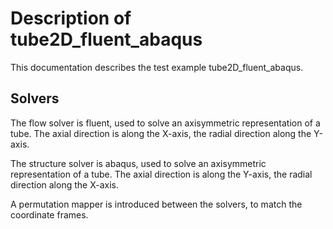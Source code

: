 # Description of tube2D_fluent_abaqus

This documentation describes the test example tube2D_fluent_abaqus.

## Solvers

The flow solver is fluent, used to solve an axisymmetric representation of a tube. The axial direction is along the X-axis,
the radial direction along the Y-axis.

The structure solver is abaqus, used to solve an axisymmetric representation of a tube. The axial direction is along the Y-axis,
the radial direction along the X-axis.

A permutation mapper is introduced between the solvers, to match the coordinate frames.
